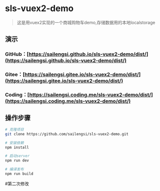 # sls-vuex2-demo

> 这是用vuex2实现的一个商城购物车demo,存储数据用的本地localstorage

## 演示

### GitHub：[https://sailengsi.github.io/sls-vuex2-demo/dist/](https://sailengsi.github.io/sls-vuex2-demo/dist/)
### Gitee：[https://sailengsi.gitee.io/sls-vuex2-demo/dist/](https://sailengsi.gitee.io/sls-vuex2-demo/dist/)
### Coding：[https://sailengsi.coding.me/sls-vuex2-demo/dist/](https://sailengsi.coding.me/sls-vuex2-demo/dist/)

## 操作步骤

``` bash
# 克隆项目
git clone https://github.com/sailengsi/sls-vuex2-demo.git

# 安装依赖
npm install

# 启动server
npm run dev

# 编译发布
npm run build
```
#第二次修改
